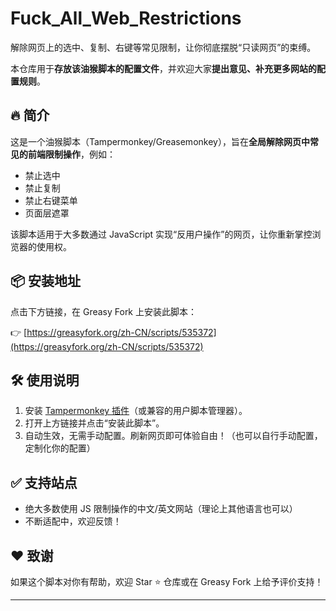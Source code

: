 # Fuck\_All\_Web\_Restrictions

解除网页上的选中、复制、右键等常见限制，让你彻底摆脱“只读网页”的束缚。

本仓库用于**存放该油猴脚本的配置文件**，并欢迎大家**提出意见、补充更多网站的配置规则**。

## 🔥 简介

这是一个油猴脚本（Tampermonkey/Greasemonkey），旨在**全局解除网页中常见的前端限制操作**，例如：

* 禁止选中
* 禁止复制
* 禁止右键菜单
* 页面层遮罩

该脚本适用于大多数通过 JavaScript 实现“反用户操作”的网页，让你重新掌控浏览器的使用权。

## 📦 安装地址

点击下方链接，在 Greasy Fork 上安装此脚本：

👉 [https://greasyfork.org/zh-CN/scripts/535372](https://greasyfork.org/zh-CN/scripts/535372)

## 🛠 使用说明

1. 安装 [Tampermonkey 插件](https://www.tampermonkey.net/)（或兼容的用户脚本管理器）。
2. 打开上方链接并点击“安装此脚本”。
3. 自动生效，无需手动配置。刷新网页即可体验自由！（也可以自行手动配置，定制化你的配置）

## ✅ 支持站点

* 绝大多数使用 JS 限制操作的中文/英文网站（理论上其他语言也可以）
* 不断适配中，欢迎反馈！

## ❤️ 致谢

如果这个脚本对你有帮助，欢迎 Star ⭐ 仓库或在 Greasy Fork 上给予评价支持！

---
